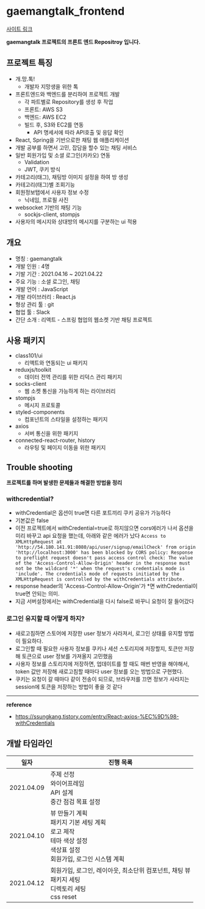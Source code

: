 # gaemangtalk_frontend

[사이트 링크](http://gaemangtalk.site/)

**gaemangtalk 프로젝트의 프론트 엔드 Repositroy 입니다.**



## 프로젝트 특징

* 개.망.톡!
  * 개발자 지망생을 위한 톡
* 프론트엔드와 백엔드를 분리하여 프로젝트 개발
  *  각 파트별로 Repository를 생성 후 작업
  * 프론트: AWS S3
  * 백엔드: AWS EC2
  * 빌드 후, S3와 EC2를 연동
    * API 명세서에 따라 API호출 및 응답 확인
* React, Spring을 기반으로한 채팅 웹 애플리케이션
* 개발 공부를 하면서 고민, 잡담을 할수 있는 채팅 서비스
* 일반 회원가입 및 소셜 로그인(카카오) 연동
  * Validation
  * JWT, 쿠키 방식
* 카테고리(태그), 채팅방 이미지 설정을 하여 방 생성
* 카테고리(태그)별 조회기능
* 회원정보탭에서 사용자 정보 수정
  * 닉네임, 프로필 사진
* websocket 기반의 채팅 기능
  * sockjs-client, stompjs
* 사용자의 메시지와 상대방의 메시지를 구분하는 ui 적용



## 개요

* 명칭 : gaemangtalk
* 개발 인원 : 4명
* 기발 기간 : 2021.04.16 ~ 2021.04.22
* 주요 기능 : 소셜 로그인, 채팅
* 개발 언어 : JavaScript
* 개발 라이브러리 : React.js
* 형상 관리 툴 : git
* 협업 툴 : Slack
* 간단 소개 : 리액트 - 스프링 협업의 웹소켓 기반 채팅 프로젝트



## 사용 패키지

* class101/ui
  * 리액트와 연동되는 ui 패키지
* reduxjs/toolkit
  * 데이터 전역 관리를 위한 리덕스 관리 패키지
* socks-client
  * 웹 소켓 통신을 가능하게 하는 라이브러리
* stompjs
  * 메시지 프로토콜
* styled-components
  * 컴포넌트의 스타일을 설정하는 패키지
* axios
  * 서버 통신을 위한 패키지
* connected-react-router, history
  - 라우팅 및 페이지 이동을 위한 패키지



## Trouble shooting

**프로젝트를 하며 발생한 문제들과 해결한 방법을 정리**

### withcredential?

- withCredential은 옵션이 true면 다른 포트끼리 쿠키 공유가 가능하다
- 기본값은 false
- 이전 프로젝트에서 withCredential=true로 하지않으면 cors에러가 나서 옵션을 미리 바꾸고 api 요청을 했는데, 아래와 같은 에러가 났다
  `Access to XMLHttpRequest at 'http://54.180.141.91:8080/api/user/signup/emailCheck' from origin 'http://localhost:3000' has been blocked by CORS policy: Response to preflight request doesn't pass access control check: The value of the 'Access-Control-Allow-Origin' header in the response must not be the wildcard '*' when the request's credentials mode is 'include'. The credentials mode of requests initiated by the XMLHttpRequest is controlled by the withCredentials attribute.`
- response header의 'Access-Control-Allow-Origin'가 \*면 withCredential이 true면 안되는 의미.
- 지금 서버설정에서는 withCredential을 다시 false로 바꾸니 요청이 잘 들어갔다

### 로그인 유지할 때 어떻게 하지?

- 새로고침하면 스토어에 저장한 user 정보가 사라져서, 로그인 상태를 유지할 방법이 필요하다.
- 로그인할 때 필요한 사용자 정보를 쿠키나 세션 스토리지에 저장할지, 토큰만 저장해 토큰으로 user 정보를 가져올지 고민했음
- 사용자 정보를 스토리지에 저장하면, 업데이트를 할 때도 매번 반영을 해야해서, token 값만 저장해 새로고침할 때마다 user 정보를 오는 방법으로 구현했다.
- 쿠키는 요청이 갈 때마다 같이 전송이 되므로, 브라우저를 끄면 정보가 사라지는 session에 토큰을 저장하는 방법이 좋을 것 같다

---

**reference**

- https://ssungkang.tistory.com/entry/React-axios-%EC%9D%98-withCredentials

## 개발 타임라인

| 일자       | 진행 목록                                                                                                                       |
| ---------- | ------------------------------------------------------------------------------------------------------------------------------- |
| 2021.04.09 | 주제 선정<br />와이어프레임<br />API 설계<br />중간 점검 목표 설정                                                              |
| 2021.04.10 | 뷰 만들기 계획<br />패키지 기본 세팅 계획<br />로고 제작<br />테마 색상 설정<br />색상표 설정<br />회원가입, 로그인 시스템 계획 |
| 2021.04.12 | 회원가입, 로그인, 레이아웃, 최소단위 컴포넌트, 채팅 뷰<br />패키지 세팅<br />디렉토리 세팅<br />css reset                       |
